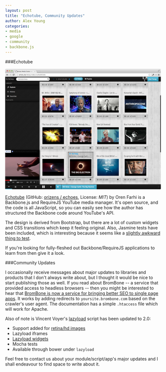 ```yaml
---
layout: post
title: "Echotube, Community Updates"
author: Alex Young
categories:
- media
- google
- community
- backbone.js
---
```


###Echotube

![Echotube](/images/posts/echotube.png)

[Echotube](http://echotu.be/#play/video/cvz9uSK3zXo) (GitHub: [orizens / echoes](https://github.com/orizens/echoes), License: _MIT_) by Oren Farhi is a Backbone.js and RequireJS YouTube media manager.  It's open source, and the code is all JavaScript, so you can easily see how the author has structured the Backbone code around YouTube's API.

The design is derived from Bootstrap, but there are a lot of custom widgets and CSS transitions which keep it feeling original.  Also, Jasmine tests have been included, which is interesting because it seems like a [slightly awkward thing to test](https://github.com/orizens/echoes/blob/master/test/src/YoutubeResponse.js).

If you're looking for fully-fleshed out Backbone/RequireJS applications to learn from then give it a look.

###Community Updates

I occasionally receive messages about major updates to libraries and products that I don't always write about, but I thought it would be nice to start publishing those as well.  If you read about BromBone -- a service that provided access to headless browsers -- then you might be interested to hear that [BromBone is now a service for bringing better SEO to single page apps](http://www.brombone.com/).  It works by adding redirects to `yoursite.brombone.com` based on the crawler's user agent.  The documentation has a simple `.htaccess` file which will work for Apache.

Also of note is Vincent Voyer's [lazyload](https://github.com/vvo/lazyload) script has been updated to 2.0:

* Support added for [retina/hd images](https://github.com/vvo/lazyload#hidpi-images)
* Lazyload iframes
* [Lazyload widgets](http://vvo.github.io/lazyload/)
* Mocha tests
* Available through bower under `lazyload`

Feel free to contact us about your module/script/app's major updates and I shall endeavour to find space to write about it.

